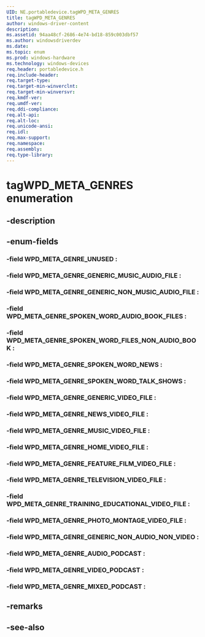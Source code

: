 ```yaml
---
UID: NE.portabledevice.tagWPD_META_GENRES
title: tagWPD_META_GENRES
author: windows-driver-content
description: 
ms.assetid: 94aa48cf-2686-4e74-bd18-859c003dbf57
ms.author: windowsdriverdev
ms.date: 
ms.topic: enum
ms.prod: windows-hardware
ms.technology: windows-devices
req.header: portabledevice.h
req.include-header:
req.target-type:
req.target-min-winverclnt:
req.target-min-winversvr:
req.kmdf-ver:
req.umdf-ver:
req.ddi-compliance:
req.alt-api:
req.alt-loc:
req.unicode-ansi:
req.idl:
req.max-support:
req.namespace:
req.assembly:
req.type-library:
---
```


# tagWPD_META_GENRES enumeration

## -description



## -enum-fields

### -field WPD_META_GENRE_UNUSED : 
### -field WPD_META_GENRE_GENERIC_MUSIC_AUDIO_FILE : 
### -field WPD_META_GENRE_GENERIC_NON_MUSIC_AUDIO_FILE : 
### -field WPD_META_GENRE_SPOKEN_WORD_AUDIO_BOOK_FILES : 
### -field WPD_META_GENRE_SPOKEN_WORD_FILES_NON_AUDIO_BOOK : 
### -field WPD_META_GENRE_SPOKEN_WORD_NEWS : 
### -field WPD_META_GENRE_SPOKEN_WORD_TALK_SHOWS : 
### -field WPD_META_GENRE_GENERIC_VIDEO_FILE : 
### -field WPD_META_GENRE_NEWS_VIDEO_FILE : 
### -field WPD_META_GENRE_MUSIC_VIDEO_FILE : 
### -field WPD_META_GENRE_HOME_VIDEO_FILE : 
### -field WPD_META_GENRE_FEATURE_FILM_VIDEO_FILE : 
### -field WPD_META_GENRE_TELEVISION_VIDEO_FILE : 
### -field WPD_META_GENRE_TRAINING_EDUCATIONAL_VIDEO_FILE : 
### -field WPD_META_GENRE_PHOTO_MONTAGE_VIDEO_FILE : 
### -field WPD_META_GENRE_GENERIC_NON_AUDIO_NON_VIDEO : 
### -field WPD_META_GENRE_AUDIO_PODCAST : 
### -field WPD_META_GENRE_VIDEO_PODCAST : 
### -field WPD_META_GENRE_MIXED_PODCAST : 

## -remarks

## -see-also